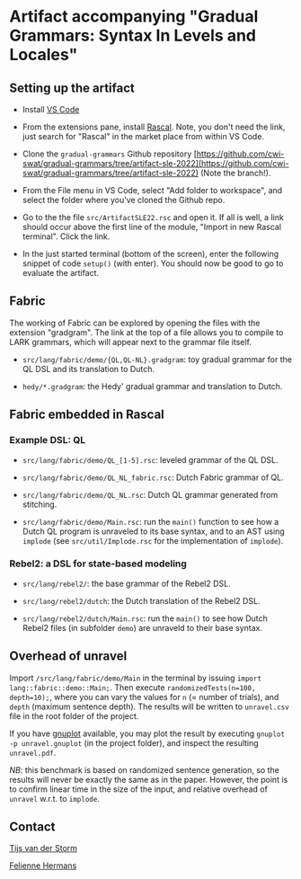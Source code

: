 # Artifact accompanying "Gradual Grammars: Syntax In Levels and Locales"

## Setting up the artifact

- Install [VS Code](https://code.visualstudio.com/)

- From the extensions pane, install [Rascal](https://marketplace.visualstudio.com/items?itemName=UseTheSource.rascalmpl). Note, you don't need the link, just search for "Rascal" in the market place from within VS Code.

- Clone the `gradual-grammars` Github repository [https://github.com/cwi-swat/gradual-grammars/tree/artifact-sle-2022](https://github.com/cwi-swat/gradual-grammars/tree/artifact-sle-2022) (Note the branch!).

- From the File menu in VS Code, select "Add folder to workspace", and select the folder where you've cloned the Github repo.

- Go to the the file `src/ArtifactSLE22.rsc` and open it. If all is well, a link should occur above the first line of the module, "Import in new Rascal terminal". Click the link.

- In the just started terminal (bottom of the screen), enter the following snippet of code `setup()` (with enter). You should now be good to go to evaluate the artifact.

## Fabric

The working of Fabric can be explored by opening the files with the extension "gradgram". The link at the top of a file allows you to compile to LARK grammars, which will appear next to the grammar file itself.

- `src/lang/fabric/demo/{QL,QL-NL}.gradgram`: toy gradual grammar for the QL DSL and its translation to Dutch.

- `hedy/*.gradgram`: the Hedy' gradual grammar and translation to Dutch.


## Fabric embedded in Rascal

### Example DSL: QL

- `src/lang/fabric/demo/QL_[1-5].rsc`: leveled grammar of the QL DSL.

- `src/lang/fabric/demo/QL_NL_fabric.rsc`: Dutch Fabric grammar of QL.

- `src/lang/fabric/demo/QL_NL.rsc`: Dutch QL grammar generated from stitching.

- `src/lang/fabric/demo/Main.rsc`: run the `main()` function to see how a Dutch QL program is unraveled to its base syntax, and to an AST using `implode` (see `src/util/Implode.rsc` for the implementation of `implode`).

### Rebel2: a DSL for state-based modeling

- `src/lang/rebel2/`: the base grammar of the Rebel2 DSL.

- `src/lang/rebel2/dutch`: the Dutch translation of the Rebel2 DSL.

- `src/lang/rebel2/dutch/Main.rsc`: run the `main()` to see how Dutch Rebel2 files (in subfolder `demo`) are unraveld to their base syntax.

## Overhead of unravel 

Import `/src/lang/fabric/demo/Main` in the terminal by issuing `import lang::fabric::demo::Main;`. 
Then execute `randomizedTests(n=100, depth=10);`, where you can vary the values for `n` (= number of trials), and `depth` (maximum sentence depth).
The results will be written to `unravel.csv` file in the root folder of the project.

If you have [gnuplot](http://www.gnuplot.info/) available, you may plot the result by executing `gnuplot -p unravel.gnuplot` (in the project folder), and inspect the resulting `unravel.pdf`.

*NB*: this benchmark is based on randomized sentence generation, so the results will never be exactly the same as in the paper. However, the point is to confirm linear time in the size of the input, and relative overhead of `unravel` w.r.t. to `implode`.


## Contact

[Tijs van der Storm](mailto:storm@cwi.nl)

[Felienne Hermans](mailto:f.f.j.hermans@vu.nl)



